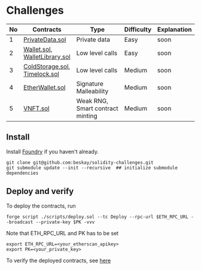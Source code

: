 # Challenges

| No  | Contracts                                                                    | Type                                  | Difficulty | Explanation |
| --- | ---------------------------------------------------------------------------- | ------------------------------------- | ---------- | ----------- |
| 1   | [PrivateData.sol](src/PrivateData.sol)                                       | Private data                          | Easy       | soon        |
| 2   | [Wallet.sol](src/Wallet.sol),<br/>[WalletLibrary.sol](src/WalletLibrary.sol) | Low level calls                       | Easy       | soon        |
| 3   | [ColdStorage.sol](src/ColdStorage.sol),<br/>[Timelock.sol](src/Timelock.sol) | Low level calls                       | Medium     | soon        |
| 4   | [EtherWallet.sol](src/EtherWallet.sol)                                       | Signature Malleability                | Medium     | soon        |
| 5   | [VNFT.sol](src/VNFT.sol)                                                     | Weak RNG,<br/> Smart contract minting | Medium     | soon        |

## Install

Install [Foundry](https://github.com/gakonst/foundry) if you haven't already.

```
git clone git@github.com:beskay/solidity-challenges.git
git submodule update --init --recursive  ## initialize submodule dependencies
```

## Deploy and verify

To deploy the contracts, run

```
forge script ./scripts/deploy.sol --tc Deploy --rpc-url $ETH_RPC_URL --broadcast --private-key $PK -vvv
```

Note that ETH_RPC_URL and PK has to be set

```
export ETH_RPC_URL=<your_etherscan_apikey>
export PK=<your_private_key>
```

To verify the deployed contracts, see [here](https://book.getfoundry.sh/forge/deploying.html?highlight=verify#verifying-a-pre-existing-contract)
